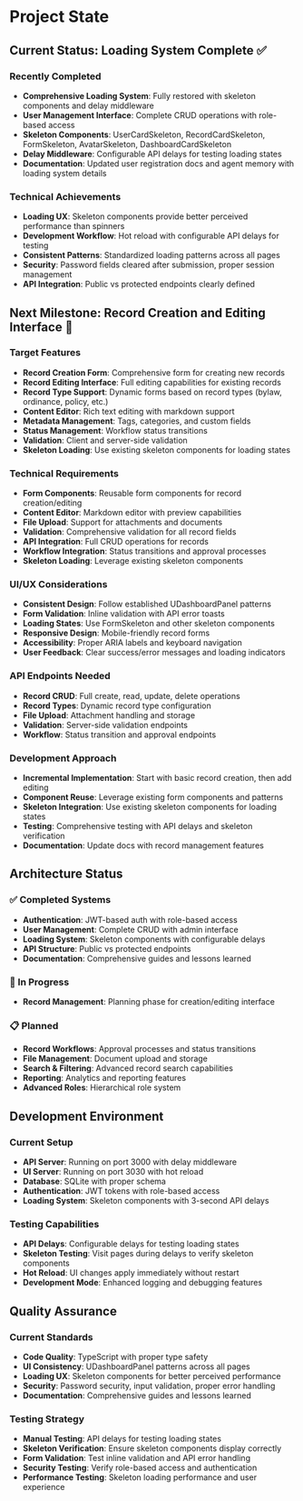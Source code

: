 # Project State

## Current Status: Loading System Complete ✅

### Recently Completed

- **Comprehensive Loading System**: Fully restored with skeleton components and
  delay middleware
- **User Management Interface**: Complete CRUD operations with role-based access
- **Skeleton Components**: UserCardSkeleton, RecordCardSkeleton, FormSkeleton,
  AvatarSkeleton, DashboardCardSkeleton
- **Delay Middleware**: Configurable API delays for testing loading states
- **Documentation**: Updated user registration docs and agent memory with
  loading system details

### Technical Achievements

- **Loading UX**: Skeleton components provide better perceived performance than
  spinners
- **Development Workflow**: Hot reload with configurable API delays for testing
- **Consistent Patterns**: Standardized loading patterns across all pages
- **Security**: Password fields cleared after submission, proper session
  management
- **API Integration**: Public vs protected endpoints clearly defined

## Next Milestone: Record Creation and Editing Interface 🎯

### Target Features

- **Record Creation Form**: Comprehensive form for creating new records
- **Record Editing Interface**: Full editing capabilities for existing records
- **Record Type Support**: Dynamic forms based on record types (bylaw,
  ordinance, policy, etc.)
- **Content Editor**: Rich text editing with markdown support
- **Metadata Management**: Tags, categories, and custom fields
- **Status Management**: Workflow status transitions
- **Validation**: Client and server-side validation
- **Skeleton Loading**: Use existing skeleton components for loading states

### Technical Requirements

- **Form Components**: Reusable form components for record creation/editing
- **Content Editor**: Markdown editor with preview capabilities
- **File Upload**: Support for attachments and documents
- **Validation**: Comprehensive validation for all record fields
- **API Integration**: Full CRUD operations for records
- **Workflow Integration**: Status transitions and approval processes
- **Skeleton Loading**: Leverage existing skeleton components

### UI/UX Considerations

- **Consistent Design**: Follow established UDashboardPanel patterns
- **Form Validation**: Inline validation with API error toasts
- **Loading States**: Use FormSkeleton and other skeleton components
- **Responsive Design**: Mobile-friendly record forms
- **Accessibility**: Proper ARIA labels and keyboard navigation
- **User Feedback**: Clear success/error messages and loading indicators

### API Endpoints Needed

- **Record CRUD**: Full create, read, update, delete operations
- **Record Types**: Dynamic record type configuration
- **File Upload**: Attachment handling and storage
- **Validation**: Server-side validation endpoints
- **Workflow**: Status transition and approval endpoints

### Development Approach

- **Incremental Implementation**: Start with basic record creation, then add
  editing
- **Component Reuse**: Leverage existing form components and patterns
- **Skeleton Integration**: Use existing skeleton components for loading states
- **Testing**: Comprehensive testing with API delays and skeleton verification
- **Documentation**: Update docs with record management features

## Architecture Status

### ✅ Completed Systems

- **Authentication**: JWT-based auth with role-based access
- **User Management**: Complete CRUD with admin interface
- **Loading System**: Skeleton components with configurable delays
- **API Structure**: Public vs protected endpoints
- **Documentation**: Comprehensive guides and lessons learned

### 🔄 In Progress

- **Record Management**: Planning phase for creation/editing interface

### 📋 Planned

- **Record Workflows**: Approval processes and status transitions
- **File Management**: Document upload and storage
- **Search & Filtering**: Advanced record search capabilities
- **Reporting**: Analytics and reporting features
- **Advanced Roles**: Hierarchical role system

## Development Environment

### Current Setup

- **API Server**: Running on port 3000 with delay middleware
- **UI Server**: Running on port 3030 with hot reload
- **Database**: SQLite with proper schema
- **Authentication**: JWT tokens with role-based access
- **Loading System**: Skeleton components with 3-second API delays

### Testing Capabilities

- **API Delays**: Configurable delays for testing loading states
- **Skeleton Testing**: Visit pages during delays to verify skeleton components
- **Hot Reload**: UI changes apply immediately without restart
- **Development Mode**: Enhanced logging and debugging features

## Quality Assurance

### Current Standards

- **Code Quality**: TypeScript with proper type safety
- **UI Consistency**: UDashboardPanel patterns across all pages
- **Loading UX**: Skeleton components for better perceived performance
- **Security**: Password security, input validation, proper error handling
- **Documentation**: Comprehensive guides and lessons learned

### Testing Strategy

- **Manual Testing**: API delays for testing loading states
- **Skeleton Verification**: Ensure skeleton components display correctly
- **Form Validation**: Test inline validation and API error handling
- **Security Testing**: Verify role-based access and authentication
- **Performance Testing**: Skeleton loading performance and user experience
